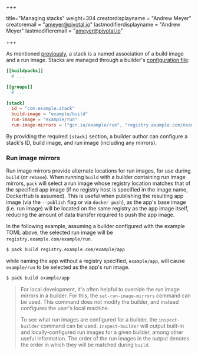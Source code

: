 +++

title="Managing stacks"
weight=304
creatordisplayname = "Andrew Meyer"
creatoremail = "ameyer@pivotal.io"
lastmodifierdisplayname = "Andrew Meyer"
lastmodifieremail = "ameyer@pivotal.io"

+++

As mentioned [previously](/docs/using-pack/building-app/#building-explained), a stack is a named association of a build image and a run image.
Stacks are managed through a builder's [configuration file](/docs/using-pack/working-with-builders#builder-configuration):

```toml
[[buildpacks]]
  # ...

[[groups]]
  # ...

[stack]
  id = "com.example.stack"
  build-image = "example/build"
  run-image = "example/run"
  run-image-mirrors = ["gcr.io/example/run", "registry.example.com/example/run"]
```

By providing the required `[stack]` section, a builder author can configure a stack's ID, build image, and run image
(including any mirrors).

### Run image mirrors

Run image mirrors provide alternate locations for run images, for use during `build` (or `rebase`).
When running `build` with a builder containing run image mirrors, `pack` will select a run image
whose registry location matches that of the specified app image (if no registry host is specified in the image name,
DockerHub is assumed). This is useful when publishing the resulting app image (via the `--publish` flag or via
`docker push`), as the app's base image (i.e. run image) will be located on the same registry as the app image itself,
reducing the amount of data transfer required to push the app image.

In the following example, assuming a builder configured with the example TOML above, the selected run image will be
`registry.example.com/example/run`.

```bash
$ pack build registry.example.com/example/app
```

while naming the app without a registry specified, `example/app`, will cause `example/run` to be selected as the app's
run image.

```bash
$ pack build example/app
```

> For local development, it's often helpful to override the run image mirrors in a builder. For this, the
> `set-run-image-mirrors` command can be used. This command does not modify the builder, and instead configures the
> user's local machine.
>
> To see what run images are configured for a builder, the
> `inspect-builder` command can be used. `inspect-builder` will output built-in and locally-configured run images for
> a given builder, among other useful information. The order of the run images in the output denotes the order in
> which they will be matched during `build`.
